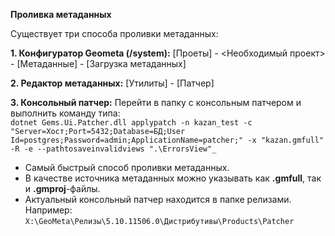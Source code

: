 **Проливка метаданных**

Существует три способа проливки метаданных:

**1. Конфигуратор Geometa (/system):** 
[Проеты] - <Необходимый проект> - [Метаданные] - [Загрузка метаданных]

**2. Редактор метаданных:** 
[Утилиты] - [Патчер]

**3. Консольный патчер:**
Перейти в папку с консольным патчером и выполнить команду типа:  
`dotnet Gems.Ui.Patcher.dll applypatch -n kazan_test -c "Server=Хост;Port=5432;Database=БД;User Id=postgres;Password=admin;ApplicationName=patcher;" -x "kazan.gmfull" -R -e --pathtosaveinvalidviews ".\ErrorsView"_`  
* Самый быстрый способ проливки метаданных.
* В качестве источника метаданных можно указывать как **.gmfull**, так и **.gmproj**-файлы.
* Актуальный консольный патчер находится в папке релизами. Например:
`X:\GeoMeta\Релизы\5.10.11506.0\Дистрибутивы\Products\Patcher`